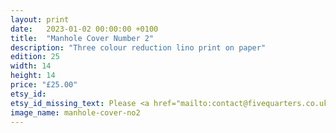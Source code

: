 ```yaml
---
layout: print
date:   2023-01-02 00:00:00 +0100
title:  "Manhole Cover Number 2"
description: "Three colour reduction lino print on paper"
edition: 25
width: 14
height: 14
price: "£25.00"
etsy_id:
etsy_id_missing_text: Please <a href="mailto:contact@fivequarters.co.uk">contact me</a> if you're interested in buying this print.
image_name: manhole-cover-no2
---
```

